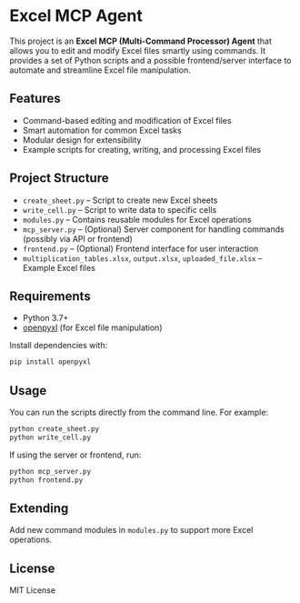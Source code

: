 # Excel MCP Agent

This project is an **Excel MCP (Multi-Command Processor) Agent** that allows you to edit and modify Excel files smartly using commands. It provides a set of Python scripts and a possible frontend/server interface to automate and streamline Excel file manipulation.

## Features
- Command-based editing and modification of Excel files
- Smart automation for common Excel tasks
- Modular design for extensibility
- Example scripts for creating, writing, and processing Excel files

## Project Structure
- `create_sheet.py` – Script to create new Excel sheets
- `write_cell.py` – Script to write data to specific cells
- `modules.py` – Contains reusable modules for Excel operations
- `mcp_server.py` – (Optional) Server component for handling commands (possibly via API or frontend)
- `frontend.py` – (Optional) Frontend interface for user interaction
- `multiplication_tables.xlsx`, `output.xlsx`, `uploaded_file.xlsx` – Example Excel files

## Requirements
- Python 3.7+
- [openpyxl](https://pypi.org/project/openpyxl/) (for Excel file manipulation)

Install dependencies with:
```bash
pip install openpyxl
```

## Usage
You can run the scripts directly from the command line. For example:

```bash
python create_sheet.py
python write_cell.py
```

If using the server or frontend, run:
```bash
python mcp_server.py
python frontend.py
```

## Extending
Add new command modules in `modules.py` to support more Excel operations.

## License
MIT License 